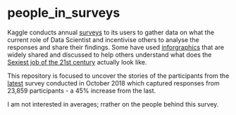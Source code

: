 # people_in_surveys

Kaggle conducts annual [surveys](https://www.kaggle.com/surveys/2017) to its users to gather data on what the current role of Data Scientist and incentivise others to analyse the responses and share their findings. Some have used [inforgraphics](https://www.cloudfactory.com/hubfs/02-Contents/5-Infographics/Life-of-Data-Scientist-Infographic.pdf?hsCtaTracking=4ed5fb6f-cb6d-4b5f-971e-3f69697204c2%7C77b4ec9b-262d-4ae4-bab3-8ac3be56a4f8) that are widely shared and discussed to help others understand what does the [Sexiest job of the 21st century](https://hbr.org/2012/10/data-scientist-the-sexiest-job-of-the-21st-century) actually look like.


This repository is focused to uncover the stories of the participants from the [latest](https://www.kaggle.com/kaggle/kaggle-survey-2018#multipleChoiceResponses.csv) survey conducted in October 2018 which captured responses from 23,859 participants - a 45% increase from the last.

I am not interested in averages; rrather on the people behind this survey.
